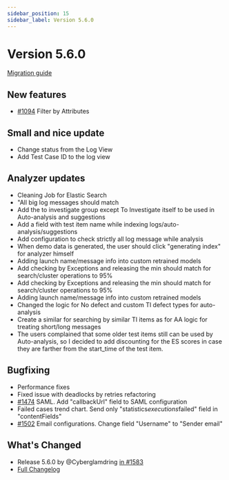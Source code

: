 ```yaml
---
sidebar_position: 15
sidebar_label: Version 5.6.0
---
```


# Version 5.6.0

[Migration guide](https://github.com/reportportal/reportportal/wiki/Migration-to-ReportPortal-v.5.6)

## New features
- [#1094](https://github.com/reportportal/reportportal/issues/1094) Filter by Attributes

## Small and nice update
- Change status from the Log View
- Add Test Case ID to the log view

## Analyzer updates
- Cleaning Job for Elastic Search
- "All big log messages should match
- Add the to investigate group except To Investigate itself to be used in Auto-analysis and suggestions
- Add a field with test item name while indexing logs/auto-analysis/suggestions
- Add configuration to check strictly all log message while analysis
- When demo data is generated, the user should click "generating index" for analyzer himself
- Adding launch name/message info into custom retrained models
- Add checking by Exceptions and releasing the min should match for search/cluster operations to 95%
- Add checking by Exceptions and releasing the min should match for search/cluster operations to 95%
- Adding launch name/message info into custom retrained models
- Changed the logic for No defect and custom TI defect types for auto-analysis
- Create a similar for searching by similar TI items as for AA logic for treating short/long messages
- The users complained that some older test items still can be used by Auto-analysis, so I decided to add discounting for the ES scores in case they are farther from the start_time of the test item.

## Bugfixing
- Performance fixes
- Fixed issue with deadlocks by retries refactoring
- [#1474](https://github.com/reportportal/reportportal/issues/1474)  SAML. Add "callbackUrl" field to SAML configuration
- Failed cases trend chart. Send only "statistics$executions$failed" field in "contentFields"
- [#1502](https://github.com/reportportal/reportportal/issues/1502) Email configurations. Change field "Username" to "Sender email"

## What's Changed
* Release 5.6.0 by @Cyberglamdring [in #1583](https://github.com/reportportal/reportportal/pull/1583)
* [Full Changelog](https://github.com/reportportal/reportportal/compare/5.5.0...5.6.0)
